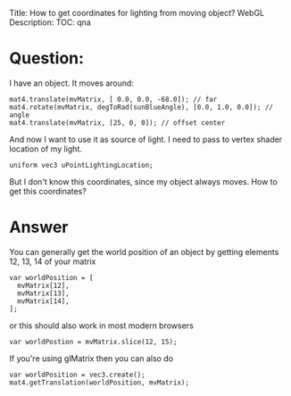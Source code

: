 Title: How to get coordinates for lighting from moving object? WebGL
Description:
TOC: qna

# Question:

I have an object. It moves around:

    mat4.translate(mvMatrix, [ 0.0, 0.0, -68.0]); // far
    mat4.rotate(mvMatrix, degToRad(sunBlueAngle), [0.0, 1.0, 0.0]); // angle
    mat4.translate(mvMatrix, [25, 0, 0]); // offset center
And now I want to use it as source of light. I need to pass to vertex shader location of my light. 

    uniform vec3 uPointLightingLocation;
But I don't know this coordinates, since my object always moves.
How to get this coordinates?


# Answer

You can generally get the world position of an object by getting elements 12, 13, 14 of your matrix

    var worldPosition = [
      mvMatrix[12],
      mvMatrix[13],
      mvMatrix[14],
    ];

or this should also work in most modern browsers

    var worldPostion = mvMatrix.slice(12, 15);

If you're using glMatrix then you can also do

    var worldPosition = vec3.create();
    mat4.getTranslation(worldPosition, mvMatrix);


